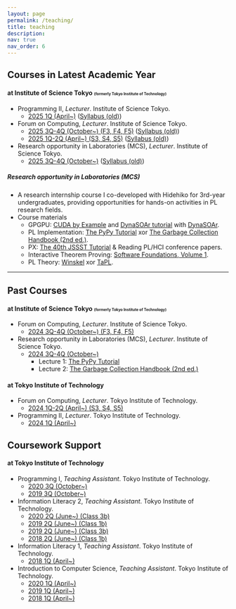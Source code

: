 ```yaml
---
layout: page
permalink: /teaching/
title: teaching
description: 
nav: true
nav_order: 6
---
```



## Courses in Latest Academic Year
#### at Institute of Science Tokyo <span style="font-size:0.6em">(formerly Tokyo Institute of Technology)</span>
- <a class="font-weight-bold">Programming II</a>, <span style="font-style: italic;">Lecturer</span>. Institute of Science Tokyo.
  - <a href="https://syllabus.s.isct.ac.jp/courses/-/-/-/202502398?hl=en">2025 1Q (April~)</a> (<a href="https://www.ocw.titech.ac.jp/index.php?module=General&action=T0300&GakubuCD=4&GakkaCD=342200&KeiCD=22&KougiCD=202502398&Nendo=2025&vid=03&lang=EN">Syllabus (old)</a>)
- <a class="font-weight-bold">Forum on Computing</a>, <span style="font-style: italic;">Lecturer</span>. Institute of Science Tokyo.
  - <a href="https://syllabus.s.isct.ac.jp/courses/-/-/-/202532847?hl=en">2025 3Q-4Q (October~) (F3, F4, F5)</a> (<a href="https://www.ocw.titech.ac.jp/index.php?module=General&action=T0300&GakubuCD=4&GakkaCD=340000&KeiCD=&KougiCD=202532847&Nendo=2025&vid=03&lang=EN">Syllabus (old)</a>)
  - <a href="https://syllabus.s.isct.ac.jp/courses/-/-/-/202532846?hl=en">2025 1Q-2Q (April~) (S3, S4, S5)</a> (<a href="https://www.ocw.titech.ac.jp/index.php?module=General&action=T0300&GakubuCD=4&GakkaCD=340000&KeiCD=&KougiCD=202532846&Nendo=2025&vid=03&lang=EN">Syllabus (old)</a>)
- <a class="font-weight-bold">Research opportunity in Laboratories (MCS)</a>, <span style="font-style: italic;">Lecturer</span>. Institute of Science Tokyo.
  - <a href="https://syllabus.s.isct.ac.jp/courses/-/-/-/202502404?hl=en">2025 3Q-4Q (October~)</a> (<a href="https://www.ocw.titech.ac.jp/index.php?module=General&action=T0300&GakubuCD=4&GakkaCD=342200&KeiCD=22&KougiCD=202502404&Nendo=2025&vid=03&lang=EN">Syllabus (old)</a>)

##### Research opportunity in Laboratories (MCS)
- A research internship course I co-developed with Hidehiko for 3rd-year undergraduates, providing opportunities for hands-on activities in PL research fields.
- Course materials
  - GPGPU: <a href="https://edoras.sdsu.edu/~mthomas/docs/cuda/cuda_by_example.book.pdf">CUDA by Example</a> and <a href="https://github.com/prg-titech/student_nbody_c1">DynaSOAr tutorial</a> with <a href="https://github.com/prg-titech/dynasoar">DynaSOAr</a>.
  - PL Implementation: <a href="https://github.com/prg-titech/pypy-tutorial-jp">The PyPy Tutorial</a> xor <a href="https://gchandbook.org/editions.html">The Garbage Collection Handbook (2nd ed.)</a>.
  - PX: <a href="https://github.com/baku89/jssst40-tuts/tree/main">The 40th JSSST Tutorial</a> & Reading PL/HCI conference papers.
  - Interactive Theorem Proving: <a href="https://softwarefoundations.cis.upenn.edu/">Software Foundations, Volume 1</a>.
  - PL Theory: <a href="https://www.cin.ufpe.br/~if721/intranet/TheFormalSemanticsofProgrammingLanguages.pdf">Winskel<a> xor <a href="https://www.cis.upenn.edu/~bcpierce/tapl/">TaPL</a>.

---

## Past Courses
#### at Institute of Science Tokyo <span style="font-size:0.6em">(formerly Tokyo Institute of Technology)</span>
<!-- - <a class="font-weight-bold">Programming II</a>, <span style="font-style: italic;">Lecturer</span>. Institute of Science Tokyo.
  - <a href="https://www.ocw.titech.ac.jp/index.php?module=General&action=T0300&GakubuCD=4&GakkaCD=342200&KeiCD=22&KougiCD=202502398&Nendo=2025&vid=03&lang=EN">2025 1Q (April~)</a> -->
- <a class="font-weight-bold">Forum on Computing</a>, <span style="font-style: italic;">Lecturer</span>. Institute of Science Tokyo.
  - <a href="https://www.ocw.titech.ac.jp/index.php?module=General&action=T0300&GakubuCD=4&GakkaCD=340000&KeiCD=&KougiCD=202432847&Nendo=2024&vid=03&lang=EN">2024 3Q-4Q (October~) (F3, F4, F5)</a>
- <a class="font-weight-bold">Research opportunity in Laboratories (MCS)</a>, <span style="font-style: italic;">Lecturer</span>. Institute of Science Tokyo.
  - <a href="https://www.ocw.titech.ac.jp/index.php?module=General&action=T0300&GakubuCD=4&GakkaCD=342200&KeiCD=22&KougiCD=202402404&Nendo=2024&vid=03&lang=EN">2024 3Q-4Q (October~)</a>
    - Lecture 1: <a href="https://github.com/prg-titech/pypy-tutorial-jp">The PyPy Tutorial</a>
    - Lecture 2: <a href="https://gchandbook.org/editions.html">The Garbage Collection Handbook (2nd ed.)</a>

#### at Tokyo Institute of Technology
- <a class="font-weight-bold">Forum on Computing</a>, <span style="font-style: italic;">Lecturer</span>. Tokyo Institute of Technology.
  - <a href="https://www.ocw.titech.ac.jp/index.php?module=General&action=T0300&GakubuCD=4&KamokuCD=120900&KougiCD=202432846&Nendo=2024&LeftTab=graduate&lang=EN&vid=03">2024 1Q-2Q (April~) (S3, S4, S5)</a>
- <a class="font-weight-bold">Programming II</a>, <span style="font-style: italic;">Lecturer</span>. Tokyo Institute of Technology.
  - <a href="https://www.ocw.titech.ac.jp/index.php?module=General&action=T0300&GakubuCD=4&GakkaCD=342200&KeiCD=22&KougiCD=202402398&Nendo=2024&vid=03&lang=EN">2024 1Q (April~)</a>


## Coursework Support
#### at Tokyo Institute of Technology
- <a class="font-weight-bold">Programming I</a>, <span style="font-style: italic;">Teaching Assistant</span>. Tokyo Institute of Technology.
  - <a href="http://www.ocw.titech.ac.jp/index.php?module=General&action=T0300&GakubuCD=4&GakkaCD=342200&KeiCD=22&KougiCD=202002384&Nendo=2020&vid=03&lang=EN">2020 3Q (October~)</a><!--<a class="font-weight-bold" href="https://prg1-2020.github.io/lecture/web/">Class</a> -->
  - <a href="http://www.ocw.titech.ac.jp/index.php?module=General&action=T0300&JWC=201902384&lang=EN">2019 3Q (October~)</a><!--<a class="font-weight-bold" href="https://prg1-2019.github.io/lecture/web/">Class</a> -->
- <a class="font-weight-bold">Information Literacy 2</a>, <span style="font-style: italic;">Teaching Assistant</span>. Tokyo Institute of Technology.
  - <a href="http://www.ocw.titech.ac.jp/index.php?module=General&action=T0300&GakubuCD=7&KamokuCD=110800&KougiCD=202007189&Nendo=2020&vid=03">2020 2Q (June~) (Class 3b)</a><!--<a class="font-weight-bold" href="https://titechcomp.github.io/y20-il2j/">3b</a>-->
  - <a href="http://www.ocw.titech.ac.jp/index.php?module=General&action=T0300&JWC=201907183&lang=EN&vid=03">2019 2Q (June~) (Class 1b)</a><!--<a class="font-weight-bold" href="http://prg.is.titech.ac.jp/ja/people/masuhara/classes/2019-il2/">class 1b & 3b</a>-->
  - <a href="https://www.ocw.titech.ac.jp/index.php?module=General&action=T0300&GakubuCD=7&KamokuCD=110800&KougiCD=201907189&Nendo=2019&vid=03&lang=EN">2019 2Q (June~) (Class 3b)</a><!--<a class="font-weight-bold" href="http://prg.is.titech.ac.jp/ja/people/masuhara/classes/2019-il2/">class 1b & 3b</a>-->
  - <a href="http://www.ocw.titech.ac.jp/index.php?module=General&action=T0300&JWC=201807183&lang=EN&vid=03">2018 2Q (June~) (Class 1b)</a><!--<a class="font-weight-bold" href="http://prg.is.titech.ac.jp/ja/people/masuhara/classes/2018-il2/">Information Literacy 2 (class 1b)</a>-->
- <a class="font-weight-bold">Information Literacy 1</a>, <span style="font-style: italic;">Teaching Assistant</span>. Tokyo Institute of Technology.
  - <a href="http://www.ocw.titech.ac.jp/index.php?module=General&action=T0300&GakubuCD=7&KamokuCD=110800&KougiCD=201807165&Nendo=2018&lang=EN&vid=03">2018 1Q (April~)</a><!--<a class="font-weight-bold" href="http://prg.is.titech.ac.jp/ja/people/masuhara/classes/2018-il1/">Class 1b</a>-->
- <a class="font-weight-bold">Introduction to Computer Science</a>, <span style="font-style: italic;">Teaching Assistant</span>. Tokyo Institute of Technology.
  - <a href="http://www.ocw.titech.ac.jp/index.php?module=General&action=T0300&JWC=202002383&lang=EN&vid=03">2020 1Q (April~)</a>
  - <a href="http://www.ocw.titech.ac.jp/index.php?module=General&action=T0300&GakubuCD=4&GakkaCD=342200&KeiCD=22&KougiCD=201902383&Nendo=2019&lang=EN">2019 1Q (April~)</a>
  - <a href="http://www.ocw.titech.ac.jp/index.php?module=General&action=T0300&GakubuCD=4&GakkaCD=342200&KeiCD=22&KougiCD=201802383&Nendo=2018&lang=EN">2018 1Q (April~)</a>


<!-- layout: page -->

<!-- <h2>At Tokyo Institute of Technology (as a student)</h2>
<table>
    <tr>
        <td>Period</td>
        <td>Class</td>
        <td>Role</td>
    </tr>
    <tr>
        <td>2024</td>
        <td>Programming I <a class="font-weight-bold" href="https://prg1-2020.github.io/lecture/web/">[Class]</a> <a class="font-weight-bold" href="http://www.ocw.titech.ac.jp/index.php?module=General&action=T0300&GakubuCD=4&GakkaCD=342200&KeiCD=22&KougiCD=202002384&Nendo=2020&vid=03&lang=EN">OCW</a></td>
        <td>TA</td>
    </tr>
</table> -->
<!-- 
<h2>At Tokyo Institute of Technology (as a TA)</h2>
<table>
    <tr>
        <td>Period</td>
        <td>Class</td>
        <td>Role</td>
    </tr>
    <tr>
        <td>2020 3Q (October ~)</td>
        <td>Programming I <a class="font-weight-bold" href="https://prg1-2020.github.io/lecture/web/">[Class]</a> <a class="font-weight-bold" href="http://www.ocw.titech.ac.jp/index.php?module=General&action=T0300&GakubuCD=4&GakkaCD=342200&KeiCD=22&KougiCD=202002384&Nendo=2020&vid=03&lang=EN">OCW</a></td>
        <td>TA</td>
    </tr>
    <tr>
        <td>2020 2Q (June ~)</td>
        <td>Information Literacy 2 <a class="font-weight-bold" href="https://titechcomp.github.io/y20-il2j/">[3b]</a> <a class="font-weight-bold" href="http://www.ocw.titech.ac.jp/index.php?module=General&action=T0300&GakubuCD=7&KamokuCD=110800&KougiCD=202007189&Nendo=2020&vid=03">OCW</a></td>
        <td>TA (Temp)</td>
    </tr>
    <tr>
        <td>2020 1Q (May~)</td>
        <td>Introduction to Computer Science <a class="font-weight-bold" href="http://www.ocw.titech.ac.jp/index.php?module=General&action=T0300&JWC=202002383&lang=JA&vid=03">OCW</a></td>
        <td>TA</td>
    </tr>
    <tr>
        <td>2019 3Q (Sep~)</td>
        <td>Programming I <a class="font-weight-bold" href="https://prg1-2019.github.io/lecture/web/">[Class]</a> <a class="font-weight-bold" href="http://www.ocw.titech.ac.jp/index.php?module=General&action=T0300&JWC=201902384&lang=EN">OCW</a></td>
        <td>TA</td>
    </tr>
    <tr>
        <td>2019 2Q (June ~)</td>
        <td>Information Literacy 2 <a class="font-weight-bold" href="http://prg.is.titech.ac.jp/ja/people/masuhara/classes/2019-il2/">[1b,3b]</a> <a class="font-weight-bold" href="http://www.ocw.titech.ac.jp/index.php?module=General&action=T0300&JWC=201907183&lang=EN&vid=03">[OCW(1b)]</a></td>
        <td>TA</td>
    </tr>
    <tr>
        <td>2019 1Q (April ~)</td>
        <td>Introduction to Computer Science <a class="font-weight-bold" href="http://www.ocw.titech.ac.jp/index.php?module=General&action=T0300&GakubuCD=4&GakkaCD=342200&KeiCD=22&KougiCD=201902383&Nendo=2019&lang=EN">OCW</a></td>
        <td>TA</td>
    </tr>
    <tr>
        <td>2018 2Q (June ~)</td>
        <td>Information Literacy 2 <a class="font-weight-bold" href="http://prg.is.titech.ac.jp/ja/people/masuhara/classes/2018-il2/">[1b]</a> <a class="font-weight-bold" href="http://www.ocw.titech.ac.jp/index.php?module=General&action=T0300&JWC=201807183&lang=EN&vid=03">OCW</a></td>
        <td>TA</td>
    </tr>
    <tr>
        <td>2018 1Q (April ~)</td>
        <td>Information Literacy 1 <a class="font-weight-bold" href="http://prg.is.titech.ac.jp/ja/people/masuhara/classes/2018-il1/">[1b]</a> <a class="font-weight-bold" href="http://www.ocw.titech.ac.jp/index.php?module=General&action=T0300&GakubuCD=7&KamokuCD=110800&KougiCD=201807165&Nendo=2018&lang=EN&vid=03">OCW</a></td>
        <td>TA</td>
    </tr>
    <tr>
        <td>2018 1Q (April ~)</td>
        <td>Introduction to Computer Science <a class="font-weight-bold" href="http://www.ocw.titech.ac.jp/index.php?module=General&action=T0300&GakubuCD=4&GakkaCD=342200&KeiCD=22&KougiCD=201802383&Nendo=2018&lang=EN">OCW</a></td>
        <td>TA</td>
    </tr>
</table> -->

<!-- 
For now, this page is assumed to be a static description of your courses. You can convert it to a collection similar to `_projects/` so that you can have a dedicated page for each course.

Organize your courses by years, topics, or universities, however you like! -->
